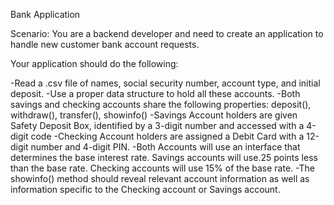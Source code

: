 Bank Application

Scenario: You are a backend developer and need to create an application to handle new customer bank account requests.

Your application should do the following:

-Read a .csv file of names, social security number, account type, and initial deposit.
-Use a proper data structure to hold all these accounts.
-Both savings and checking accounts share the following properties: deposit(), withdraw(), transfer(), showinfo()
-Savings Account holders are given Safety Deposit Box, identified by a 3-digit number and accessed with a 4-digit code
-Checking Account holders are assigned a Debit Card with a 12-digit number and 4-digit PIN.
-Both Accounts will use an interface that determines the base interest rate.
Savings accounts will use.25 points less than the base rate.
Checking accounts will use 15% of the base rate.
-The showinfo() method should reveal relevant account information as well as information specific to the Checking account or Savings account.
